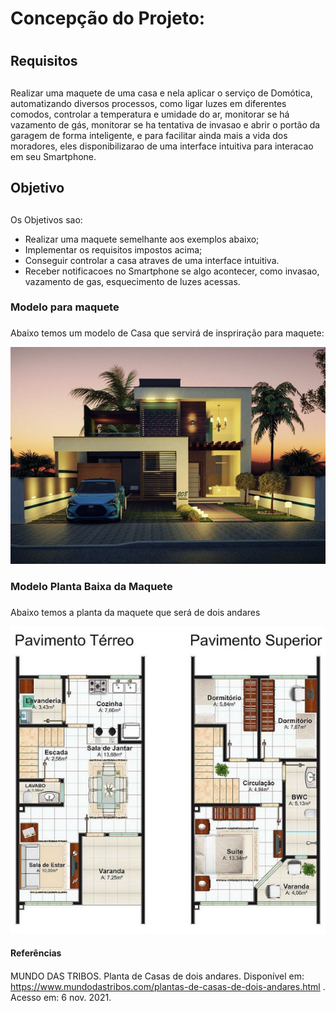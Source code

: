 # Concepção do Projeto: <h1>
  
## Requisitos <h2>
  Realizar uma maquete de uma casa e nela aplicar o serviço de Domótica, automatizando diversos processos, como ligar luzes em diferentes comodos, controlar a temperatura e umidade do ar, monitorar se há vazamento de gás, monitorar se ha tentativa de invasao e abrir o portão da garagem de forma inteligente, e para facilitar ainda mais a vida dos moradores, eles disponibilizarao de uma interface intuitiva para interacao em seu Smartphone. 
  
## Objetivo <h2>
  Os Objetivos sao: 
  - Realizar uma maquete semelhante aos exemplos abaixo;
  - Implementar os requisitos impostos acima;
  - Conseguir controlar a casa atraves de uma interface intuitiva.
  - Receber notificacoes no Smartphone se algo acontecer, como invasao, vazamento de gas, esquecimento de luzes acessas.

### Modelo para maquete <h3>
  Abaixo temos um modelo de Casa que servirá de inspriração para maquete:
  
![Modelo Casa](https://github.com/ElisaAnes/Projeto-Domotica/blob/main/Plantas-de-Casas-de-Dois-Andares%20(1).jpg)
  <br />
  
### Modelo Planta Baixa da Maquete <h3>
  Abaixo temos a planta da maquete que será de dois andares
  
![Planta Baixa](https://github.com/ElisaAnes/Projeto-Domotica/blob/main/Plantas-de-Casas-de-Dois-Andares.jpg)
  
  #### Referências <h4>
  MUNDO DAS TRIBOS. Planta de Casas de dois andares. Disponível em: https://www.mundodastribos.com/plantas-de-casas-de-dois-andares.html . Acesso em: 6 nov. 2021.
